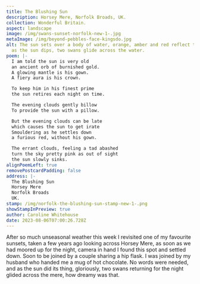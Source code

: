 ```yaml
---
title: The Blushing Sun
description: Horsey Mere, Norfolk Broads, UK.
collection: Wonderful Britain.
aspect: landscape
image: /img/swans-sunset-norfolk-new-1-.jpg
metaImage: /img/beyond-pebbles-face-kingsdo.jpg
alt: The sun sets over a body of water, orange, amber and red reflect the sky,
  as the sun dips, two swans glide across the water.
poem: |-
  I am told the sun is very old
  an ancient orb of burnished gold.
  A glowing mantle is his gown.
  A fiery aura is his crown.

  To keep him in his finest prime
  the sun retires each night on time.

  The evening clouds gently billow 
  To provide the sun with a pillow.

  But the evening clouds can be late
  which causes the sun to get irate 
  Smouldering as he settles down
  a furious red, without his gown.

  The errant clouds, feeling a tad abashed
  turn the sky pretty pink as out of sight 
  the sun slowly sinks.
alignPoemLeft: true
removePostcardPadding: false
address: |-
  The Blushing Sun
  Horsey Mere
  Norfolk Broads
  UK.
stamp: /img/norfolk-the-blushing-sun-stamp-new-1-.png
showStampInPreview: true
author: Caroline Whitehouse
date: 2023-08-06T07:00:26.728Z
---
```

After so much unseasonal weather this week I revisited one of my favourite sunsets, taken a few years ago looking across Horsey Mere, as soon as we had moored up for the night, camera in hand I found this spot and settled down. Soon to be joined by a couple sharing a hip flask. I was joined by my husband who handed me a mug of hot chocolate. No words were needed, and as the sun did its thing, gloriously, two swans returning for the night glided across the mere, how dreamy was that.